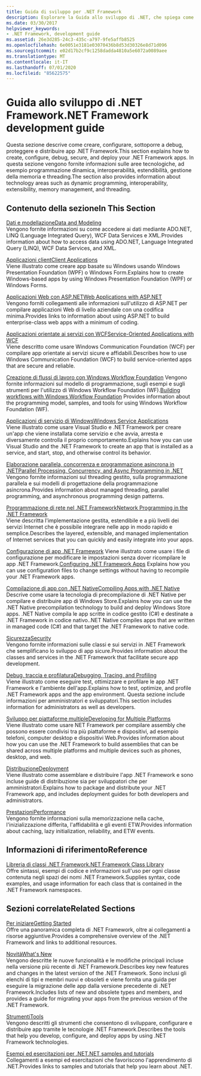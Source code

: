 ```yaml
---
title: Guida di sviluppo per .NET Framework
description: Esplorare la Guida allo sviluppo di .NET, che spiega come creare, configurare, eseguire il debug, proteggere e distribuire le app .NET.
ms.date: 03/30/2017
helpviewer_keywords:
- .NET Framework, development guide
ms.assetid: 26e3d285-24c3-435c-a797-9fe5affb8525
ms.openlocfilehash: 6e0051e3181e03070436b8d53d30326e8d71d096
ms.sourcegitcommit: e02d17b2cf9c1258dadda4810a5e6072a0089aee
ms.translationtype: MT
ms.contentlocale: it-IT
ms.lasthandoff: 07/01/2020
ms.locfileid: "85622575"
---
```

# <a name="net-framework-development-guide"></a><span data-ttu-id="71b73-103">Guida allo sviluppo di .NET Framework</span><span class="sxs-lookup"><span data-stu-id="71b73-103">.NET Framework development guide</span></span>

<span data-ttu-id="71b73-104">Questa sezione descrive come creare, configurare, sottoporre a debug, proteggere e distribuire app .NET Framework.</span><span class="sxs-lookup"><span data-stu-id="71b73-104">This section explains how to create, configure, debug, secure, and deploy your .NET Framework apps.</span></span> <span data-ttu-id="71b73-105">In questa sezione vengono fornite informazioni sulle aree tecnologiche, ad esempio programmazione dinamica, interoperabilità, estendibilità, gestione della memoria e threading.</span><span class="sxs-lookup"><span data-stu-id="71b73-105">The section also provides information about technology areas such as dynamic programming, interoperability, extensibility, memory management, and threading.</span></span>  
  
## <a name="in-this-section"></a><span data-ttu-id="71b73-106">Contenuto della sezione</span><span class="sxs-lookup"><span data-stu-id="71b73-106">In This Section</span></span>
  
 [<span data-ttu-id="71b73-107">Dati e modellazione</span><span class="sxs-lookup"><span data-stu-id="71b73-107">Data and Modeling</span></span>](./data/index.md)  
 <span data-ttu-id="71b73-108">Vengono fornite informazioni su come accedere ai dati mediante ADO.NET, LINQ (Language Integrated Query), WCF Data Services e XML.</span><span class="sxs-lookup"><span data-stu-id="71b73-108">Provides information about how to access data using ADO.NET, Language Integrated Query (LINQ), WCF Data Services, and XML.</span></span>  
  
 [<span data-ttu-id="71b73-109">Applicazioni client</span><span class="sxs-lookup"><span data-stu-id="71b73-109">Client Applications</span></span>](develop-client-apps.md)  
 <span data-ttu-id="71b73-110">Viene illustrato come creare app basate su Windows usando Windows Presentation Foundation (WPF) o Windows Form.</span><span class="sxs-lookup"><span data-stu-id="71b73-110">Explains how to create Windows-based apps by using Windows Presentation Foundation (WPF) or Windows Forms.</span></span>  
  
 [<span data-ttu-id="71b73-111">Applicazioni Web con ASP.NET</span><span class="sxs-lookup"><span data-stu-id="71b73-111">Web Applications with ASP.NET</span></span>](develop-web-apps-with-aspnet.md)  
 <span data-ttu-id="71b73-112">Vengono forniti collegamenti alle informazioni sull'utilizzo di ASP.NET per compilare applicazioni Web di livello aziendale con una codifica minima.</span><span class="sxs-lookup"><span data-stu-id="71b73-112">Provides links to information about using ASP.NET to build enterprise-class web apps with a minimum of coding.</span></span>  
  
 [<span data-ttu-id="71b73-113">Applicazioni orientate ai servizi con WCF</span><span class="sxs-lookup"><span data-stu-id="71b73-113">Service-Oriented Applications with WCF</span></span>](./wcf/index.md)  
 <span data-ttu-id="71b73-114">Viene descritto come usare Windows Communication Foundation (WCF) per compilare app orientate ai servizi sicure e affidabili.</span><span class="sxs-lookup"><span data-stu-id="71b73-114">Describes how to use Windows Communication Foundation (WCF) to build service-oriented apps that are secure and reliable.</span></span>  
  
 <span data-ttu-id="71b73-115">[Creazione di flussi di lavoro con Windows Workflow Foundation](windows-workflow-foundation/index.md) Vengono fornite informazioni sul modello di programmazione, sugli esempi e sugli strumenti per l'utilizzo di Windows Workflow Foundation (WF).</span><span class="sxs-lookup"><span data-stu-id="71b73-115">[Building workflows with Windows Workflow Foundation](windows-workflow-foundation/index.md) Provides information about the programming model, samples, and tools for using Windows Workflow Foundation (WF).</span></span>  

 [<span data-ttu-id="71b73-116">Applicazioni di servizio di Windows</span><span class="sxs-lookup"><span data-stu-id="71b73-116">Windows Service Applications</span></span>](./windows-services/index.md)  
 <span data-ttu-id="71b73-117">Viene illustrato come usare Visual Studio e .NET Framework per creare un'app che viene installata come servizio e che avvia, arresta e diversamente controlla il proprio comportamento.</span><span class="sxs-lookup"><span data-stu-id="71b73-117">Explains how you can use Visual Studio and the .NET Framework to create an app that is installed as a service, and start, stop, and otherwise control its behavior.</span></span>  
  
 [<span data-ttu-id="71b73-118">Elaborazione parallela, concorrenza e programmazione asincrona in .NET</span><span class="sxs-lookup"><span data-stu-id="71b73-118">Parallel Processing, Concurrency, and Async Programming in .NET</span></span>](../standard/parallel-processing-and-concurrency.md)  
 <span data-ttu-id="71b73-119">Vengono fornite informazioni sul threading gestito, sulla programmazione parallela e sui modelli di progettazione della programmazione asincrona.</span><span class="sxs-lookup"><span data-stu-id="71b73-119">Provides information about managed threading, parallel programming, and asynchronous programming design patterns.</span></span>  
  
 [<span data-ttu-id="71b73-120">Programmazione di rete nel .NET Framework</span><span class="sxs-lookup"><span data-stu-id="71b73-120">Network Programming in the .NET Framework</span></span>](./network-programming/index.md)  
 <span data-ttu-id="71b73-121">Viene descritta l'implementazione gestita, estendibile e a più livelli dei servizi Internet che è possibile integrare nelle app in modo rapido e semplice.</span><span class="sxs-lookup"><span data-stu-id="71b73-121">Describes the layered, extensible, and managed implementation of Internet services that you can quickly and easily integrate into your apps.</span></span>  
  
 <span data-ttu-id="71b73-122">[Configurazione di app .NET Framework](configure-apps/index.md) Viene illustrato come usare i file di configurazione per modificare le impostazioni senza dover ricompilare le app .NET Framework.</span><span class="sxs-lookup"><span data-stu-id="71b73-122">[Configuring .NET Framework Apps](configure-apps/index.md) Explains how you can use configuration files to change settings without having to recompile your .NET Framework apps.</span></span>  
  
 [<span data-ttu-id="71b73-123">Compilazione di app con .NET Native</span><span class="sxs-lookup"><span data-stu-id="71b73-123">Compiling Apps with .NET Native</span></span>](./net-native/index.md)  
 <span data-ttu-id="71b73-124">Descrive come usare la tecnologia di precompilazione di .NET Native per compilare e distribuire app di Windows Store.</span><span class="sxs-lookup"><span data-stu-id="71b73-124">Explains how you can use the .NET Native precompilation technology to build and deploy Windows Store apps.</span></span> <span data-ttu-id="71b73-125">.NET Native compila le app scritte in codice gestito (C#) e destinate a .NET Framework in codice nativo.</span><span class="sxs-lookup"><span data-stu-id="71b73-125">.NET Native compiles apps that are written in managed code (C#) and that target the .NET Framework to native code.</span></span>  
  
 [<span data-ttu-id="71b73-126">Sicurezza</span><span class="sxs-lookup"><span data-stu-id="71b73-126">Security</span></span>](../standard/security/index.md)  
 <span data-ttu-id="71b73-127">Vengono fornite informazioni sulle classi e sui servizi in .NET Framework che semplificano lo sviluppo di app sicure.</span><span class="sxs-lookup"><span data-stu-id="71b73-127">Provides information about the classes and services in the .NET Framework that facilitate secure app development.</span></span>  
  
 [<span data-ttu-id="71b73-128">Debug, traccia e profilatura</span><span class="sxs-lookup"><span data-stu-id="71b73-128">Debugging, Tracing, and Profiling</span></span>](./debug-trace-profile/index.md)  
 <span data-ttu-id="71b73-129">Viene illustrato come eseguire test, ottimizzare e profilare le app .NET Framework e l'ambiente dell'app.</span><span class="sxs-lookup"><span data-stu-id="71b73-129">Explains how to test, optimize, and profile .NET Framework apps and the app environment.</span></span> <span data-ttu-id="71b73-130">Questa sezione include informazioni per amministratori e sviluppatori.</span><span class="sxs-lookup"><span data-stu-id="71b73-130">This section includes information for administrators as well as developers.</span></span>  
  
 [<span data-ttu-id="71b73-131">Sviluppo per piattaforme multiple</span><span class="sxs-lookup"><span data-stu-id="71b73-131">Developing for Multiple Platforms</span></span>](../standard/cross-platform/index.md)  
 <span data-ttu-id="71b73-132">Viene illustrato come usare NET Framework per compilare assembly che possono essere condivisi tra più piattaforme e dispositivi, ad esempio telefoni, computer desktop e dispositivi Web.</span><span class="sxs-lookup"><span data-stu-id="71b73-132">Provides information about how you can use the .NET Framework to build assemblies that can be shared across multiple platforms and multiple devices such as phones, desktop, and web.</span></span>  
  
 [<span data-ttu-id="71b73-133">Distribuzione</span><span class="sxs-lookup"><span data-stu-id="71b73-133">Deployment</span></span>](./deployment/index.md)  
 <span data-ttu-id="71b73-134">Viene illustrato come assemblare e distribuire l'app .NET Framework e sono incluse guide di distribuzione sia per sviluppatori che per amministratori.</span><span class="sxs-lookup"><span data-stu-id="71b73-134">Explains how to package and distribute your .NET Framework app, and includes deployment guides for both developers and administrators.</span></span>  
  
 [<span data-ttu-id="71b73-135">Prestazioni</span><span class="sxs-lookup"><span data-stu-id="71b73-135">Performance</span></span>](./performance/index.md)  
 <span data-ttu-id="71b73-136">Vengono fornite informazioni sulla memorizzazione nella cache, l'inizializzazione differita, l'affidabilità e gli eventi ETW.</span><span class="sxs-lookup"><span data-stu-id="71b73-136">Provides information about caching, lazy initialization, reliability, and ETW events.</span></span>  

## <a name="reference"></a><span data-ttu-id="71b73-137">Informazioni di riferimento</span><span class="sxs-lookup"><span data-stu-id="71b73-137">Reference</span></span>  
 [<span data-ttu-id="71b73-138">Libreria di classi .NET Framework</span><span class="sxs-lookup"><span data-stu-id="71b73-138">.NET Framework Class Library</span></span>](/dotnet/api/?view=netframework-4.7)  
 <span data-ttu-id="71b73-139">Offre sintassi, esempi di codice e informazioni sull'uso per ogni classe contenuta negli spazi dei nomi .NET Framework.</span><span class="sxs-lookup"><span data-stu-id="71b73-139">Supplies syntax, code examples, and usage information for each class that is contained in the .NET Framework namespaces.</span></span>  
  
## <a name="related-sections"></a><span data-ttu-id="71b73-140">Sezioni correlate</span><span class="sxs-lookup"><span data-stu-id="71b73-140">Related Sections</span></span>  
 [<span data-ttu-id="71b73-141">Per iniziare</span><span class="sxs-lookup"><span data-stu-id="71b73-141">Getting Started</span></span>](./get-started/index.md)  
 <span data-ttu-id="71b73-142">Offre una panoramica completa di .NET Framework, oltre ai collegamenti a risorse aggiuntive.</span><span class="sxs-lookup"><span data-stu-id="71b73-142">Provides a comprehensive overview of the .NET Framework and links to additional resources.</span></span>  
  
 [<span data-ttu-id="71b73-143">Novità</span><span class="sxs-lookup"><span data-stu-id="71b73-143">What's New</span></span>](./whats-new/index.md)  
 <span data-ttu-id="71b73-144">Vengono descritte le nuove funzionalità e le modifiche principali incluse nella versione più recente di .NET Framework.</span><span class="sxs-lookup"><span data-stu-id="71b73-144">Describes key new features and changes in the latest version of the .NET Framework.</span></span> <span data-ttu-id="71b73-145">Sono inclusi gli elenchi di tipi e membri nuovi e obsoleti e viene fornita una guida per eseguire la migrazione delle app dalla versione precedente di .NET Framework.</span><span class="sxs-lookup"><span data-stu-id="71b73-145">Includes lists of new and obsolete types and members, and provides a guide for migrating your apps from the previous version of the .NET Framework.</span></span>  
  
 [<span data-ttu-id="71b73-146">Strumenti</span><span class="sxs-lookup"><span data-stu-id="71b73-146">Tools</span></span>](./tools/index.md)  
 <span data-ttu-id="71b73-147">Vengono descritti gli strumenti che consentono di sviluppare, configurare e distribuire app tramite le tecnologie .NET Framework.</span><span class="sxs-lookup"><span data-stu-id="71b73-147">Describes the tools that help you develop, configure, and deploy apps by using .NET Framework technologies.</span></span>  
  
 [<span data-ttu-id="71b73-148">Esempi ed esercitazioni per .NET</span><span class="sxs-lookup"><span data-stu-id="71b73-148">.NET samples and tutorials</span></span>](../samples-and-tutorials/index.md)  
 <span data-ttu-id="71b73-149">Collegamenti a esempi ed esercitazioni che favoriscono l'apprendimento di .NET.</span><span class="sxs-lookup"><span data-stu-id="71b73-149">Provides links to samples and tutorials that help you learn about .NET.</span></span>
